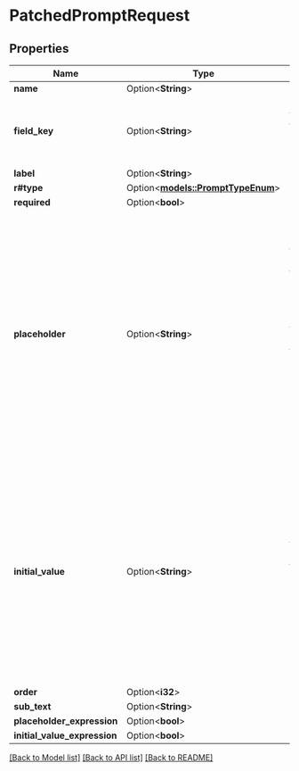 # PatchedPromptRequest

## Properties

Name | Type | Description | Notes
------------ | ------------- | ------------- | -------------
**name** | Option<**String**> |  | [optional]
**field_key** | Option<**String**> | Name of the form field, also used to store the value | [optional]
**label** | Option<**String**> |  | [optional]
**r#type** | Option<[**models::PromptTypeEnum**](PromptTypeEnum.md)> |  | [optional]
**required** | Option<**bool**> |  | [optional]
**placeholder** | Option<**String**> | Optionally provide a short hint that describes the expected input value. When creating a fixed choice field, enable interpreting as expression and return a list to return multiple choices. | [optional]
**initial_value** | Option<**String**> | Optionally pre-fill the input with an initial value. When creating a fixed choice field, enable interpreting as expression and return a list to return multiple default choices. | [optional]
**order** | Option<**i32**> |  | [optional]
**sub_text** | Option<**String**> |  | [optional]
**placeholder_expression** | Option<**bool**> |  | [optional]
**initial_value_expression** | Option<**bool**> |  | [optional]

[[Back to Model list]](../README.md#documentation-for-models) [[Back to API list]](../README.md#documentation-for-api-endpoints) [[Back to README]](../README.md)


